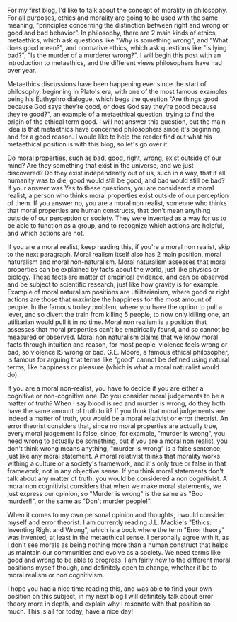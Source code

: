 For my first blog, I'd like to talk about the concept of morality in philosophy. For all purposes, ethics and morality are going to be used with the same meaning, 
"principles concerning the distinction between right and wrong or good and bad behavior". In philosophy, there are 2 main kinds of ethics, metaethics, which ask questions like "Why is something wrong", and "What does good mean?", and normative ethics, which ask questions like "Is lying bad?", "Is the murder of a murderer wrong?". I will begin this post with an introduction to metaethics, and the different views philosophers have had over year.

Metaethics discussions have been happening ever since the start of philosophy, beginning in Plato's era, with one of the most famous examples being his Euthyphro dialogue, which begs the question "Are things good because God says they’re good, or does God say they’re good because they’re good?", an example of a metaethical question, trying to find the origin of the ethical term good. I will not answer this question, but the main idea is that metaethics have concerned philosophers since it's beginning, and for a good reason. I would like to help the reader find out what his metaethical position is with this blog, so let's go over it.

Do moral properties, such as bad, good, right, wrong, exist outside of our mind? Are they something that exist in the universe, and we just discovered? Do they exist independently out of us, such in a way, that if all humanity was to die, good would still be good, and bad would still be bad? If your answer was Yes to these questions, you are considered a moral realist, a person who thinks moral properties exist outside of our perception of them. If you answer no, you are a moral non realist, someone who thinks that moral properties are human constructs, that don't mean anything outside of our perception or society. They were invented as a way for us to be able to function as a group, and to recognize which actions are helpful, and which actions are not.

If you are a moral realist, keep reading this, if you're a moral non realist, skip to the next paragraph. Moral realism itself also has 2 main position, moral naturalism and moral non-naturalism. Moral naturalism assesses that moral properties can be explained by facts about the world, just like physics or biology. These facts are matter of empirical evidence, and can be observed and be subject to scientific research, just like how gravity is for example. Example of moral naturalism positions are utilitarianism, where good or right actions are those that maximize the happiness for the most amount of people. In the famous trolley problem, where you have the option to pull a lever, and so divert the train from killing 5 people, to now only killing one, an utilitarian would pull it in no time. Moral non realism is a position that assesses that moral properties can't be empirically found, and so cannot be measured or observed. Moral non naturalism claims that we know moral facts through intuition and reason, for most people, violence feels wrong or bad, so violence IS wrong or bad. G.E. Moore, a famous ethical philosopher, is famous for arguing that terms like "good" cannot be defined using natural terms, like happiness or pleasure (which is what a moral naturalist would do).

If you are a moral non-realist, you have to decide if you are either a cognitive or non-cognitive one. Do you consider moral judgements to be a matter of truth? When I say blood is red and murder is wrong, do they both have the same amount of truth to it? If you think that moral judgements are indeed a matter of truth, you would be a moral relativist or error theorist. An error theorist considers that, since no moral properties are actually true, every moral judgement is false, since, for example, "murder is wrong", you need wrong to actually be something, but if you are a moral non realist, you don't think wrong means anything, "murder is wrong" is a false sentence, just like any moral statement. A moral relativist thinks that morality works withing a culture or a society's framework, and it's only true or false in that framework, not in any objective sense. If you think moral statements don't talk about any matter of truth, you would be considered a non cognitivist. A moral non cognitivist considers that when we make moral statements, we just express our opinion, so "Murder is wrong" is the same as "Boo murder!!", or the same as "Don't murder people!". 

When it comes to my own personal opinion and thoughts, I would consider myself and error theorist. I am currently reading J.L. Mackie's "Ethics: Inventing Right and Wrong", which is a book where the term "Error theory" was invented, at least in the metaethical sense. I personally agree with it, as I don't see morals as being nothing more than a human construct that helps us maintain our communities and evolve as a society. We need terms like good and wrong to be able to progress. I am fairly new to the different moral positions myself though, and definitely open to change, whether it be to moral realism or non cognitivism.

I hope you had a nice time reading this, and was able to find your own position on this subject, in my next blog I will definitely talk about error theory more in depth, and explain why I resonate with that position so much. This is all for today, have a nice day!
